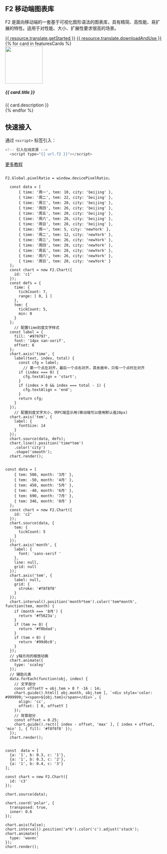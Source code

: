 <!--
template: home
title: F2
keywords:
  - F2
  - Chart
  - 图表
  - 移动端
  - Mobile
  - H5
description: F2 是一个由纯 JavaScript 编写、强大、高性能的的语义化图表生成工具，它提供了一整套图形语法，可以让用户通过简单的语法搭建出无数种图表，是为移动端而准备的强大的可视化工具。
featuresCards:
  - img: ${assets}/image/home/features-simple.svg
    title: 极小
    description: 压缩后不到 100k 的代码，提供了几十种图表。
  - img: ${assets}/image/home/features-professional.svg
    title: 高性能
    description: 为移动端做了大量的性能优化，性能做到极致。
  - img: ${assets}/image/home/features-powerful.svg
    title: 强大扩展能力
    description: 任何图表，都可以基于图形语法灵活绘制，满足你无限的创意。
footer:
  isDark: true
resource:
  jsFiles:
    - ${url.f2}
-->

<section class="intro">
    <div class="container">
        <div class="header row">
            <div class="col-md-6">
                <h1>F2 移动端图表库</h1>
                <p class="main-info">F2 是面向移动端的一套基于可视化图形语法的图表库，具有精简、高性能、易扩展的特性。适用于对性能、大小、扩展性要求很高的场景。</p>
                <a href="{{ products.g2.links.demo.href }}" class="btn btn-primary btn-lg btn-round-link">{{ resource.translate.getStarted }}</a>
                <a href="{{base}}zh-cn/g2/3.x/tutorial/download.html" class="btn btn-light border btn-lg btn-round-link">{{ resource.translate.downloadAndUse }}</a>
            </div>
            <div class="col-md-6 slick">
                <div id="commentsCarousel" class="carousel">
                    <div class="carousel-inner slick">
                        <div class="carousel-item active">
                          <canvas id="c1" style="width:500px;height:300px;"></canvas>
                        </div>
                        <div class="carousel-item">
                          <canvas id="c2" style="width:500px;height:300px;"></canvas>
                        </div>
                        <div class="carousel-item">
                          <canvas id="c3" style="width:500px;height:300px;"></canvas>
                        </div>
                    </div>
                </div>
            </div>
        </div>
    </div>
</section>

<section class="features text-center">
    <div class="container">
        <div class="row">
            {% for card in featuresCards %}
            <div class="feature col-md-4 text-center">
                <img src="{{ card.img }}" alt="" width="120" height="120">
                <h5>{{ card.title }}</h5>
                <div class="detail">{{ card.description }}</div>
            </div>
            {% endfor %}
        </div>
    </div>
</section>

<section class="get-started text-center">
    <h2>快速接入</h2>
    <p>通过 <code>&lt;script&gt;</code> 标签引入：</p>

```js
<!-- 引入在线资源 -->
  <script type="{{ url.f2 }}"></script>
```

</section>

<section class="more text-center">
    <a href="{{ products.f2.links.tutorial.href }}"  class="btn btn-primary btn-lg btn-round-link">更多教程</a>
</section>

<!-- chart1 -->

```js-

F2.Global.pixelRatio = window.devicePixelRatio;

  const data = [
      { time: '周一', tem: 10, city: 'beijing' },
      { time: '周二', tem: 22, city: 'beijing' },
      { time: '周三', tem: 20, city: 'beijing' },
      { time: '周四', tem: 26, city: 'beijing' },
      { time: '周五', tem: 20, city: 'beijing' },
      { time: '周六', tem: 26, city: 'beijing' },
      { time: '周日', tem: 28, city: 'beijing' },
      { time: '周一', tem: 5, city: 'newYork' },
      { time: '周二', tem: 12, city: 'newYork' },
      { time: '周三', tem: 26, city: 'newYork' },
      { time: '周四', tem: 20, city: 'newYork' },
      { time: '周五', tem: 28, city: 'newYork' },
      { time: '周六', tem: 26, city: 'newYork' },
      { time: '周日', tem: 20, city: 'newYork' }
  ];
  const chart = new F2.Chart({
    id: 'c1'
  });
  const defs = {
    time: {
      tickCount: 7,
      range: [ 0, 1 ]
    },
    tem: {
      tickCount: 5,
      min: 0
    }
  };
    // 配置time刻度文字样式
  const label = {
    fill: '#979797',
    font: '14px san-serif',
    offset: 6
  };
  chart.axis('time', {
    label(text, index, total) {
      const cfg = label;
        // 第一个点左对齐，最后一个点右对齐，其余居中，只有一个点时左对齐
      if (index === 0) {
        cfg.textAlign = 'start';
      }
      if (index > 0 && index === total - 1) {
        cfg.textAlign = 'end';
      }
      return cfg;
    }
  });
    // 配置刻度文字大小，供PC端显示用(移动端可以使用默认值20px)
  chart.axis('tem', {
    label: {
      fontSize: 14
    }
  });
  chart.source(data, defs);
  chart.line().position('time*tem')
    .color('city')
    .shape('smooth');
  chart.render();

```

<!-- chart2 -->

```js-

const data = [
    { tem: 500, month: '3月' },
    { tem: -50, month: '4月' },
    { tem: 450, month: '5月' },
    { tem: -40, month: '6月' },
    { tem: 690, month: '7月' },
    { tem: 346, month: '8月' }
  ];
  const chart = new F2.Chart({
    id: 'c2'
  });
  chart.source(data, {
    tem: {
      tickCount: 5
    }
  });
  chart.axis('month', {
    label: {
      font: 'sans-serif '
    },
    line: null,
    grid: null
  });
  chart.axis('tem', {
    label: null,
    grid: {
      stroke: '#f8f8f8'
    }
  });
  chart.interval().position('month*tem').color('tem*month', function(tem, month) {
    if (month === '8月') {
      return '#f5623a';
    }
    if (tem >= 0) {
      return '#f8bdad';
    }
    if (tem < 0) {
      return '#99d6c0';
    }
  });
  // y轴方向的缩放动画
  chart.animate({
    type: 'scaley'
  });
  // 辅助元素
  data.forEach(function(obj, index) {
    // 文字部分
    const offsetY = obj.tem > 0 ? -16 : 14;
    chart.guide().html([ obj.month, obj.tem ], `<div style='color: #999999;'><span>${obj.tem}</span></div>`, {
      align: 'cc',
      offset: [ 0, offsetY ]
    });
    // 背景部分
    const offset = 0.25;
    chart.guide().rect([ index - offset, 'max' ], [ index + offset, 'min' ], { fill: '#f8f8f8' });
  });
  chart.render();
```

<!-- chart3 -->

```js-

const  data = [
  {a: '1', b: 0.3, c: '1'},
  {a: '1', b: 0.3, c: '2'},
  {a: '1', b: 0.4, c: '3'}
];

const chart = new F2.Chart({
  id: 'c3'
});

chart.source(data);

chart.coord('polar', {
  transposed: true,
  inner: 0.6
});

chart.axis(false);
chart.interval().position('a*b').color('c').adjust('stack');
chart.animate({
  type: 'wavec'
});
chart.render();

```

